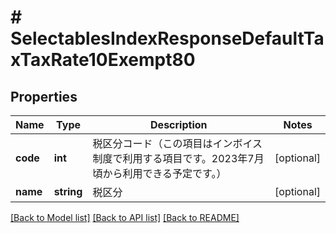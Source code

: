 # # SelectablesIndexResponseDefaultTaxTaxRate10Exempt80

## Properties

Name | Type | Description | Notes
------------ | ------------- | ------------- | -------------
**code** | **int** | 税区分コード（この項目はインボイス制度で利用する項目です。2023年7月頃から利用できる予定です。） | [optional]
**name** | **string** | 税区分 | [optional]

[[Back to Model list]](../../README.md#models) [[Back to API list]](../../README.md#endpoints) [[Back to README]](../../README.md)
